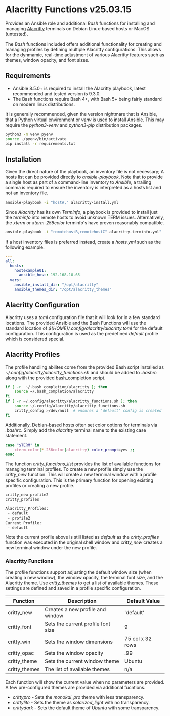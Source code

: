 Alacritty Functions v25.03.15
=============================

Provides an Ansible role and additional *Bash* functions for installing 
and managing [Alacritty](https://github.com/alacritty/alacritty) 
terminals on Debian Linux-based hosts or MacOS (untested).

The *Bash* functions included offers additional functionality for creating 
and managing profiles by defining multiple Alacritty configurations. This 
allows for the dynmamic, real-time adjustment of various Alacritty features 
such as themes, window opacity, and font sizes.


## Requirements

 - Ansible 8.5.0+ is required to install the Alacritty playbook, latest 
recommended and tested version is 9.3.0.
 - The Bash functions require Bash 4+, with Bash 5+ being fairly standard on 
modern linux distributions. 

It is generally recommended, given the version nightmare that is Ansible,
that a Python virtual environment or *venv* is used to install Ansible. 
This may require the *python3-venv* and *python3-pip* distribution packages.
```sh
python3 -m venv pyenv
source ./pyenv/bin/activate
pip install -r requirements.txt
```

## Installation

Given the direct nature of the playbook, an inventory file is not necessary;
A hosts list can be provided directly to *ansible-playbook*. Note that to 
provide a single host as part of a command-line inventory to *Ansible*, a 
trailing comma is required to ensure the inventory is interpreted as a 
hosts list and not an inventory file.
```sh
ansible-playbook -i "hostA," alacritty-install.yml
```

Since *Alacritty* has its own *Terminfo*, a playbook is provided to install
just the *terminfo* into remote hosts to avoid unknown TERM issues. 
Alternatively, the *xterm* or *xterm-256color* terminfo's have proven 
reasonably compatible. 
```sh
ansible-playbook -i "remotehostB,remotehostC" alacritty-terminfo.yml"
```

If a host inventory files is preferred instead, create a *hosts.yml*
such as the following example.
```yaml
---
all:
  hosts:
    hostexample01:
      ansible_host: 192.168.10.65
  vars:
    ansible_install_dir: "/opt/alacritty"
    ansible_themes_dir: "/opt/alacritty_themes"
```

## Alacritty Configuration

Alacritty uses a *toml* configuration file that it will look for in a few 
standard locations. The provided Ansible and the Bash Functions will use the 
standard location of *${HOME}/.config/alacritty/alacritty.toml* for the default
configuration. This configuration is used as the predefined *default* profile 
which is considered special.


## Alacritty Profiles

The profile handling abilites come from the provided Bash script installed 
as *~/.config/alacritty/alacritty_functions.sh* and should be added to *.bashrc* 
along with the provided bash_completion script.
```bash
if [ -r  ~/.bash_completion/alacritty ]; then
    source ~/.bash_completion/alacritty
fi
if [ -r ~/.config/alacritty/alacritty_functions.sh ]; then
    source ~/.config/alacritty/alacritty_functions.sh
    critty_config >/dev/null  # ensures a 'default' config is created
fi
```

Additionally, Debian-based hosts often set color options for terminals via 
*.bashrc*. Simply add the *alacritty* terminal name to the existing case 
statement.
```bash
case "$TERM" in
    xterm-color|*-256color|alacritty) color_prompt=yes ;;
esac
```

The function *critty_functions_list* provides the list of available functions 
for managing terminal profiles. To create a new profile simply use the 
*critty_new* function. This will create a new terminal window with a profile 
specific configuration. This is the primary function for opening existing 
profiles or creating a new profile.
```bash
critty_new profile2
critty_profiles

Alacritty_Profiles:
 - default
 - profile2
Current Profile:
 - default
 ```

Note the current profile above is still listed as *default* as the 
*critty_profiles* function was executed in the original shell window 
and *critty_new* creates a new terminal window under the new profile.


### Alacritty Functions

The profile functions support adjusting the default window size (when 
creating a new window), the window opacity, the terminal font size, 
and the Alacritty theme. Use *critty_themes* to get a list of 
available themes. These settings are defined and saved in a profile specific 
configuration.

|  Function     |  Description                       |   Default Value  |
|---------------|------------------------------------|------------------|
| critty_new    | Creates a new profile and window   |   'default'      |
| critty_font   | Sets the current profile font size |     9            |
| critty_win    | Sets the window dimensions         | 75 col x 32 rows |
| critty_opac   | Sets the window opacity            |    .99           |
| critty_theme  | Sets the current window theme      |  Ubuntu          |
| critty_themes | The list of available themes       |     n/a          |

Each function will show the current value when no parameters are provided. 
A few pre-configured themes are provided via additional fucntions.

- *crittypro*  - Sets the *monokai_pro* theme with less transparency.
- *crittylite* - Sets the theme as *solarized_light* with no transparency.
- *crittydark* - Sets the default theme of *Ubuntu* with some transparency.
